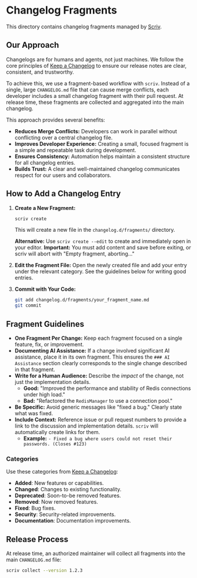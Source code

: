 # Changelog Fragments

This directory contains changelog fragments managed by [Scriv](https://scriv.readthedocs.io/).

## Our Approach

Changelogs are for humans and agents, not just machines. We follow the core principles of [Keep a Changelog](https://keepachangelog.com) to ensure our release notes are clear, consistent, and trustworthy.

To achieve this, we use a fragment-based workflow with `scriv`. Instead of a single, large `CHANGELOG.md` file that can cause merge conflicts, each developer includes a small changelog fragment with their pull request. At release time, these fragments are collected and aggregated into the main changelog.

This approach provides several benefits:
- **Reduces Merge Conflicts:** Developers can work in parallel without conflicting over a central changelog file.
- **Improves Developer Experience:** Creating a small, focused fragment is a simple and repeatable task during development.
- **Ensures Consistency:** Automation helps maintain a consistent structure for all changelog entries.
- **Builds Trust:** A clear and well-maintained changelog communicates respect for our users and collaborators.

## How to Add a Changelog Entry

1.  **Create a New Fragment:**
    ```bash
    scriv create
    ```
    This will create a new file in the `changelog.d/fragments/` directory.

    **Alternative:** Use `scriv create --edit` to create and immediately open in your editor.
    **Important:** You must add content and save before exiting, or scriv will abort with "Empty fragment, aborting..."

2.  **Edit the Fragment File:**
    Open the newly created file and add your entry under the relevant category. See the guidelines below for writing good entries.

3.  **Commit with Your Code:**
    ```bash
    git add changelog.d/fragments/your_fragment_name.md
    git commit
    ```

## Fragment Guidelines

-   **One Fragment Per Change:** Keep each fragment focused on a single feature, fix, or improvement.
-   **Documenting AI Assistance:** If a change involved significant AI assistance, place it in its own fragment. This ensures the `### AI Assistance` section clearly corresponds to the single change described in that fragment.
-   **Write for a Human Audience:** Describe the *impact* of the change, not just the implementation details.
    -   **Good:** "Improved the performance and stability of Redis connections under high load."
    -   **Bad:** "Refactored the `RedisManager` to use a connection pool."
-   **Be Specific:** Avoid generic messages like "fixed a bug." Clearly state what was fixed.
-   **Include Context:** Reference issue or pull request numbers to provide a link to the discussion and implementation details. `scriv` will automatically create links for them.
    -   **Example:** `- Fixed a bug where users could not reset their passwords. (Closes #123)`

### Categories

Use these categories from [Keep a Changelog](https://keepachangelog.com):

-   **Added**: New features or capabilities.
-   **Changed**: Changes to existing functionality.
-   **Deprecated**: Soon-to-be removed features.
-   **Removed**: Now removed features.
-   **Fixed**: Bug fixes.
-   **Security**: Security-related improvements.
-   **Documentation**: Documentation improvements.

## Release Process

At release time, an authorized maintainer will collect all fragments into the main `CHANGELOG.md` file:

```bash
scriv collect --version 1.2.3
```
